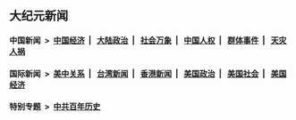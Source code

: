 ## 大纪元新闻

#### 中国新闻 &nbsp;>&nbsp; [中国经济](indexes/ncid283/README.md?06031645) &nbsp;| &nbsp; [大陆政治](indexes/ncid277/README.md?06031645) &nbsp;| &nbsp; [社会万象](indexes/ncid282/README.md?06031645) &nbsp;| &nbsp; [中国人权](indexes/ncid278/README.md?06031645) &nbsp;| &nbsp; [群体事件](indexes/ncid279/README.md?06031645) &nbsp;| &nbsp; [天灾人祸](indexes/ncid280/README.md?06031645)

#### 国际新闻 &nbsp;>&nbsp; [美中关系](indexes/nf1412576/README.md?06031645) &nbsp;| &nbsp; [台湾新闻](indexes/ncid1349361/README.md?06031645) &nbsp;| &nbsp; [香港新闻](indexes/ncid1349362/README.md?06031645) &nbsp;| &nbsp; [美国政治](indexes/ncid1078159/README.md?06031645) &nbsp;| &nbsp; [美国社会](indexes/ncid1078160/README.md?06031645) &nbsp;| &nbsp; [美国经济](indexes/ncid1078158/README.md?06031645)

#### 特别专题 &nbsp;>&nbsp; [中共百年历史](https://github.com/epoch-news/epoch-special/blob/master/README.md?06031645)  
